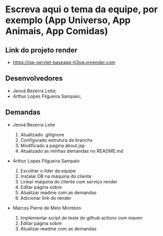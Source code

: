 # Escreva aqui o tema da equipe, por exemplo (App Universo, App Animais, App Comidas)

## Link do projeto render
- https://jsp-servlet-baseapp-h3sw.onrender.com

## Desenvolvedores

- Jeová Bezerra Leite;
- Arthur Lopes Filgueira Sampaio;

## Demandas

- Jeová Bezerra Leite
  1. Atualizado .gitignore
  2. Configurado estrutura de branchs
  3. Modificado a pagina about.jsp
  4. Atualizado as minhas demandas no README.md

- Arthur Lopes Filgueira Sampaio
  1. Escolher o líder da equipe
  2. Instalar DB na máquina do cliente
  3. Linkar máquina do cliente com serviço render
  4. Editar página sobre
  5. Atualizar readme com as demandas
  6. Adicionar link do render

- Marcos Pierre de Melo Monteiro
  1. Implementar script de teste do github actions com maven
  2. Editar página sobre
  3. Atualizar readme com as demandas
